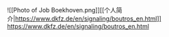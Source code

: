 ![[Photo of Job Boekhoven.png]][[个人简介|https://www.dkfz.de/en/signaling/boutros_en.html]]
https://www.dkfz.de/en/signaling/boutros_en.html